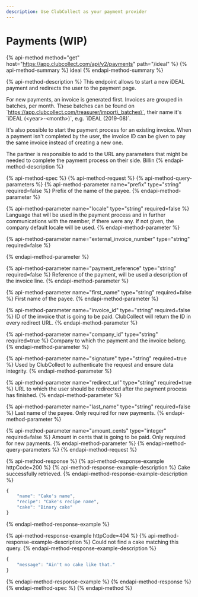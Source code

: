 ```yaml
---
description: Use ClubCollect as your payment provider
---
```


# Payments \(WIP\)

{% api-method method="get" host="https://app.clubcollect.com/api/v2/payments" path="/ideal" %}
{% api-method-summary %}
ideal
{% endapi-method-summary %}

{% api-method-description %}
This endpoint allows to start a new iDEAL payment and redirects the user to the payment page.  
  
For new payments, an invoice is generated first. Invoices are grouped in batches, per month. These batches can be found on  \`https://app.clubcollect.com/treasurer/import\_batches\`, their name it's \`iDEAL \(&lt;year&gt;-&lt;month&gt;\)\`, e.g. \`iDEAL \(2019-08\)\`.  
  
It's also possible to start the payment process for an existing invoice. When a payment isn't completed by the user, the invoice ID can be given to pay the same invoice instead of creating a new one.  
  
The partner is responsible to add to the URL any parameters that might be needed to complete the payment process on their side. Billin
{% endapi-method-description %}

{% api-method-spec %}
{% api-method-request %}
{% api-method-query-parameters %}
{% api-method-parameter name="prefix" type="string" required=false %}
Prefix of the name of the payee.
{% endapi-method-parameter %}

{% api-method-parameter name="locale" type="string" required=false %}
Language that will be used in the payment process and in further communications with the member, if there were any. If not given, the company default locale will be used.
{% endapi-method-parameter %}

{% api-method-parameter name="external\_invoice\_number" type="string" required=false %}

{% endapi-method-parameter %}

{% api-method-parameter name="payment\_reference" type="string" required=false %}
Reference of the payment, will be used a description of the invoice line.
{% endapi-method-parameter %}

{% api-method-parameter name="first\_name" type="string" required=false %}
First name of the payee.
{% endapi-method-parameter %}

{% api-method-parameter name="invoice\_id" type="string" required=false %}
ID of the invoice that is going to be paid. ClubCollect will return the ID in every redirect URL. 
{% endapi-method-parameter %}

{% api-method-parameter name="company\_id" type="string" required=true %}
Company to which the payment and the invoice belong.
{% endapi-method-parameter %}

{% api-method-parameter name="signature" type="string" required=true %}
Used by ClubCollect to authenticate the request and ensure data integrity. 
{% endapi-method-parameter %}

{% api-method-parameter name="redirect\_url" type="string" required=true %}
URL to which the user should be redirected after the payment process has finished. 
{% endapi-method-parameter %}

{% api-method-parameter name="last\_name" type="string" required=false %}
Last name of the payee. Only required for new payments.
{% endapi-method-parameter %}

{% api-method-parameter name="amount\_cents" type="integer" required=false %}
Amount in cents that is going to be paid. Only required for new payments.
{% endapi-method-parameter %}
{% endapi-method-query-parameters %}
{% endapi-method-request %}

{% api-method-response %}
{% api-method-response-example httpCode=200 %}
{% api-method-response-example-description %}
Cake successfully retrieved.
{% endapi-method-response-example-description %}

```javascript
{
    "name": "Cake's name",
    "recipe": "Cake's recipe name",
    "cake": "Binary cake"
}
```
{% endapi-method-response-example %}

{% api-method-response-example httpCode=404 %}
{% api-method-response-example-description %}
Could not find a cake matching this query.
{% endapi-method-response-example-description %}

```javascript
{
    "message": "Ain't no cake like that."
}
```
{% endapi-method-response-example %}
{% endapi-method-response %}
{% endapi-method-spec %}
{% endapi-method %}



